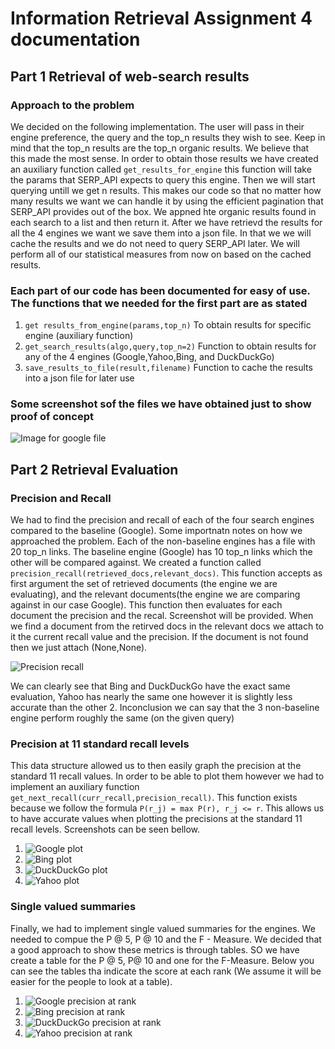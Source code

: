 # Information Retrieval Assignment 4 documentation

## Part 1 Retrieval of web-search results

### Approach to the problem

We decided on the following implementation. The user will pass in their engine preference, the query and the top_n
results they wish to see. Keep in mind that the top_n results are the top_n organic results. We believe that this made the most sense.
In order to obtain those results we have created an auxiliary function called `get_results_for_engine` this function will take the params that
SERP_API expects to query this engine. Then we will start querying untill we get n results. This makes our code so that no matter how many results we want we can handle it by using the efficient pagination that SERP_API provides out of the box. We appned hte organic results found in each search
to a list and then return it. After we have retrievd the results for all the 4 engines we want we save them into a json file. In that we we will cache
the results and we do not need to query SERP_API later. We will perform all of our statistical measures from now on based on the cached results.

### Each part of our code has been documented for easy of use. The functions that we needed for the first part are as stated

1. `get results_from_engine(params,top_n)` To obtain results for specific engine (auxiliary function)
2. `get_search_results(algo,query,top_n=2)` Function to obtain results for any of the 4 engines (Google,Yahoo,Bing, and DuckDuckGo)
3. `save_results_to_file(result,filename)` Function to cache the results into a json file for later use

### Some screenshot sof the files we have obtained just to show proof of concept

![Image for google file](google_file.png)

## Part 2 Retrieval Evaluation

### Precision and Recall

We had to find the precision and recall of each of the four search engines compared to the baseline (Google). Some importnatn notes on how we approached the problem. Each of the non-baseline engines has a file with 20 top_n links. The baseline engine (Google) has 10 top_n links which the other will be compared against. We created a function called `precision_recall(retrieved_docs,relevant_docs)`. This function accepts as first argument the set of retrieved documents (the engine we are evaluating), and the relevant documents(the engine we are comparing against in our case Google). This function then evaluates for each document the precision and the recal. Screenshot will be provided. When we find a document from the retirved docs in the relevant docs we attach to it the current recall value and the precision. If the document is not found then we just attach (None,None).

![Precision recall](precision_recall.png)

We can clearly see that Bing and DuckDuckGo have the exact same evaluation, Yahoo has nearly the same one however it is slightly less accurate than the other 2. Inconclusion we can say that the 3 non-baseline engine perform roughly the same (on the given query)

### Precision at 11 standard recall levels

This data structure allowed us to then easily graph the precision at the standard 11 recall values. In order to be able to plot them however we had to implement an auxiliary function `get_next_recall(curr_recall,precision_recall)`. This function exists because we follow the formula `P(r_j) = max P(r), r_j <= r`. This allows us to have accurate values when plotting the precisions at the standard 11 recall levels. Screenshots can be seen bellow.

1. ![Google plot](google_plot.png)
2. ![Bing plot](bing_plot.png)
3. ![DuckDuckGo plot](duck_plot.png)
4. ![Yahoo plot](yahoo_plot.png)

### Single valued summaries

Finally, we had to implement single valued summaries for the engines. We needed to compue the P @ 5, P @ 10 and the F - Measure. We decided that a good
approach to show these metrics is through tables. SO we have create a table for the P @ 5, P@ 10 and one for the F-Measure. Below you can see the tables tha indicate the score at each rank (We assume it will be easier for the people to look at a table).

1. ![Google precision at rank](google_sum.png)
2. ![Bing precision at rank](bing_sum.png)
3. ![DuckDuckGo precision at rank](duck_sum.png)
4. ![Yahoo precision at rank](yahoo_sum.png)
